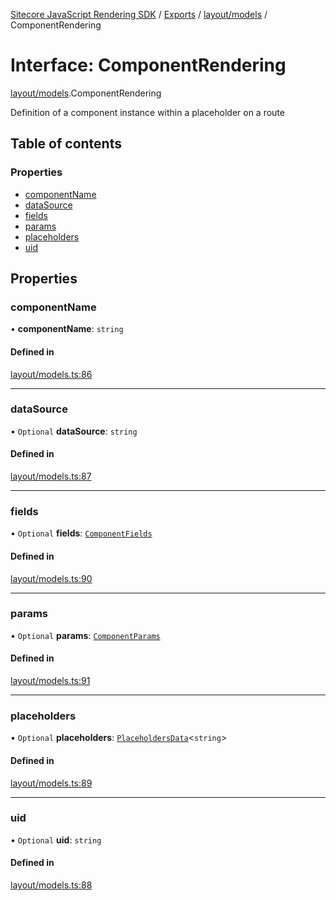 [Sitecore JavaScript Rendering SDK](../README.md) / [Exports](../modules.md) / [layout/models](../modules/layout_models.md) / ComponentRendering

# Interface: ComponentRendering

[layout/models](../modules/layout_models.md).ComponentRendering

Definition of a component instance within a placeholder on a route

## Table of contents

### Properties

- [componentName](layout_models.ComponentRendering.md#componentname)
- [dataSource](layout_models.ComponentRendering.md#datasource)
- [fields](layout_models.ComponentRendering.md#fields)
- [params](layout_models.ComponentRendering.md#params)
- [placeholders](layout_models.ComponentRendering.md#placeholders)
- [uid](layout_models.ComponentRendering.md#uid)

## Properties

### componentName

• **componentName**: `string`

#### Defined in

[layout/models.ts:86](https://github.com/Sitecore/jss/blob/8c00be96/packages/sitecore-jss/src/layout/models.ts#L86)

___

### dataSource

• `Optional` **dataSource**: `string`

#### Defined in

[layout/models.ts:87](https://github.com/Sitecore/jss/blob/8c00be96/packages/sitecore-jss/src/layout/models.ts#L87)

___

### fields

• `Optional` **fields**: [`ComponentFields`](layout_models.ComponentFields.md)

#### Defined in

[layout/models.ts:90](https://github.com/Sitecore/jss/blob/8c00be96/packages/sitecore-jss/src/layout/models.ts#L90)

___

### params

• `Optional` **params**: [`ComponentParams`](layout_models.ComponentParams.md)

#### Defined in

[layout/models.ts:91](https://github.com/Sitecore/jss/blob/8c00be96/packages/sitecore-jss/src/layout/models.ts#L91)

___

### placeholders

• `Optional` **placeholders**: [`PlaceholdersData`](../modules/layout_models.md#placeholdersdata)<`string`\>

#### Defined in

[layout/models.ts:89](https://github.com/Sitecore/jss/blob/8c00be96/packages/sitecore-jss/src/layout/models.ts#L89)

___

### uid

• `Optional` **uid**: `string`

#### Defined in

[layout/models.ts:88](https://github.com/Sitecore/jss/blob/8c00be96/packages/sitecore-jss/src/layout/models.ts#L88)
